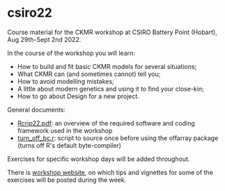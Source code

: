 # csiro22

Course material for the CKMR workshop at CSIRO Battery Point (Hobart), Aug 29th-Sept 2nd 2022.

In the course of the workshop you will learn:

 - How to build and fit basic CKMR models for several situations; 
 - What CKMR can (and sometimes cannot) tell you; 
 - How to avoid modelling mistakes; 
 - A little about modern genetics and using it to find your close-kin; 
 - How to go about Design for a new project.
 

General documents: 

 - [Rcrip22.pdf](https://github.com/markbravington/csiro22/blob/main/Rcrib22.pdf): an overview of the required software and coding framework used in the workshop
 - [turn_off_bc.r](https://github.com/markbravington/csiro22/blob/main/turn_off_bc.r): script to source once before using the offarray package (turns off R's default byte-compiler)
 
Exercises for specific workshop days will be added throughout.

There is [workshop website](https://markbravington.github.io/csiro22/tutorials/about.html), on which
tips and vignettes for some of the exercises will be posted during the week.


